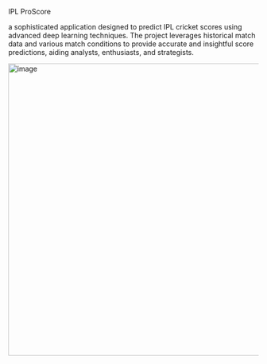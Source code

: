 IPL ProScore

a sophisticated application designed to predict IPL cricket scores using advanced deep learning techniques. The project leverages historical match data and various match conditions to provide accurate and insightful score predictions, aiding analysts, enthusiasts, and strategists.



<img width="1279" height="587" alt="image" src="https://github.com/user-attachments/assets/f85d8203-8129-41a1-8a65-e3a59f6fbf2a" />
